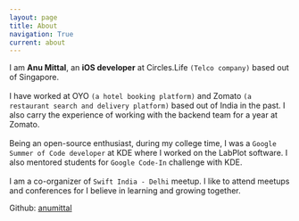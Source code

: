 ```yaml
---
layout: page
title: About
navigation: True
current: about
---
```


I am **Anu Mittal**, an **iOS developer** at Circles.Life `(Telco company)` based out of Singapore.<br>
<br>
I have worked at OYO `(a hotel booking platform)` and Zomato `(a restaurant search and delivery platform)` based out of India in the past.
I also carry the experience of working with the backend team for a year at Zomato.<br>
<br>
Being an open-source enthusiast, during my college time, I was a `Google Summer of Code developer` at KDE where I worked on the LabPlot software. I also mentored students for `Google Code-In` challenge with KDE.<br>
<br>
I am a co-organizer of `Swift India - Delhi` meetup.
I like to attend meetups and conferences for I believe in learning and growing together.


Github: [anumittal](https://github.com/anumittal)

